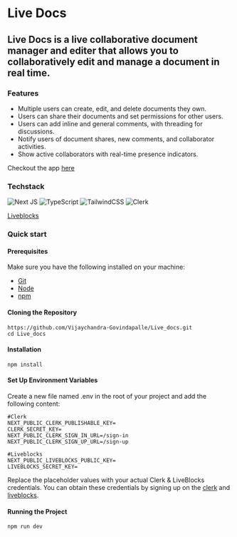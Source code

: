 # Live Docs

## Live Docs is a live collaborative document manager and editer that allows you to collaboratively edit and manage a document in real time.

### Features 
- Multiple users can create, edit, and delete documents they own.
- Users can share their documents and set permissions for other users.
- Users can add inline and general comments, with threading for discussions.
- Notify users of document shares, new comments, and collaborator activities.
- Show active collaborators with real-time presence indicators.

Checkout the app [here](https://live-docs-drab.vercel.app/)

### Techstack 
![Next JS](https://img.shields.io/badge/Next-black?style=for-the-badge&logo=next.js&logoColor=white)
![TypeScript](https://img.shields.io/badge/typescript-%23007ACC.svg?style=for-the-badge&logo=typescript&logoColor=white)
![TailwindCSS](https://img.shields.io/badge/tailwindcss-%2338B2AC.svg?style=for-the-badge&logo=tailwind-css&logoColor=white)
![Clerk](https://img.shields.io/badge/Clerk-6C47FF.svg?style=for-the-badge&logo=Clerk&logoColor=white)


[Liveblocks](https://liveblocks.io/)




### Quick start
#### Prerequisites

Make sure you have the following installed on your machine:
- [Git](https://git-scm.com/)
- [Node](https://nodejs.org/en/blog/announcements/v18-release-announce/#fetch-experimental)
- [npm](https://www.npmjs.com/)

#### Cloning the Repository
```
https://github.com/Vijaychandra-Govindapalle/Live_docs.git
cd Live_docs
```
#### Installation
```
npm install
```

#### Set Up Environment Variables

Create a new file named .env in the root of your project and add the following content:

```
#Clerk
NEXT_PUBLIC_CLERK_PUBLISHABLE_KEY=
CLERK_SECRET_KEY=
NEXT_PUBLIC_CLERK_SIGN_IN_URL=/sign-in
NEXT_PUBLIC_CLERK_SIGN_UP_URL=/sign-up

#Liveblocks
NEXT_PUBLIC_LIVEBLOCKS_PUBLIC_KEY=
LIVEBLOCKS_SECRET_KEY=
```
Replace the placeholder values with your actual Clerk & LiveBlocks credentials. You can obtain these credentials by signing up on the [clerk](/https://clerk.com/) and [liveblocks](https://liveblocks.io/).

#### Running the Project
```
npm run dev
```



